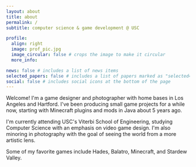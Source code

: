 ```yaml
---
layout: about
title: about
permalink: /
subtitle: computer science & game development @ USC

profile:
  align: right
  image: prof_pic.jpg
  image_circular: false # crops the image to make it circular
  more_info:

news: false # includes a list of news items
selected_papers: false # includes a list of papers marked as "selected={true}"
social: false # includes social icons at the bottom of the page
---
```


Welcome! I'm a game designer and photographer with home bases in Los Angeles and Hartford. I've been producing small game projects for a while now, starting with Minecraft plugins and mods in Java about 5 years ago.

I'm currently attending USC's Viterbi School of Engineering, studying Computer Science with an emphasis on video game design. I'm also minoring in photography with the goal of seeing the world from a more artistic lens.

Some of my favorite games include Hades, Balatro, Minecraft, and Stardew Valley.
